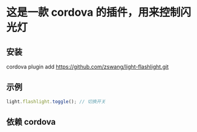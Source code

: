 # 这是一款 cordova 的插件，用来控制闪光灯

## 安装

cordova plugin add https://github.com/zswang/light-flashlight.git

## 示例

```javascript
light.flashlight.toggle(); // 切换开关
```

## 依赖 cordova
